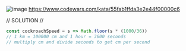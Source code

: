 ![image](https://github.com/user-attachments/assets/45b19d93-f803-487f-8a7a-f0c5f4fd5c94)
 https://www.codewars.com/kata/55fab1ffda3e2e44f00000c6 

// SOLUTION //
```javascript
const cockroachSpeed = s => Math.floor(s * (1000/36))
// 1 km = 100000 cm and 1 hour = 3600 seconds
// multiply cm and divide seconds to get cm per second
```
